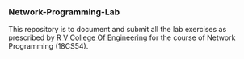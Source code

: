 ### Network-Programming-Lab


This repository is to document and submit all the lab exercises as prescribed by [R V College Of Engineering](https://rvce.edu.in/) for the course of Network Programming (18CS54).

